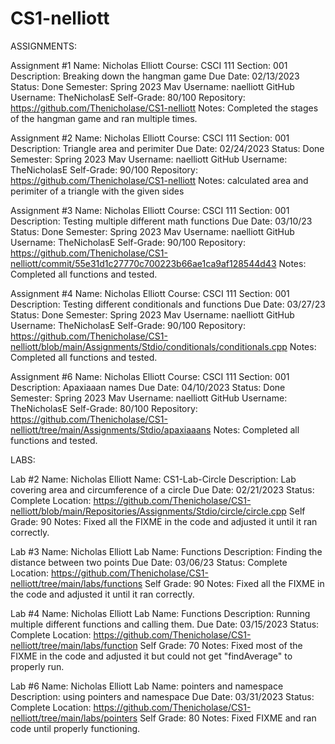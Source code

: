 # CS1-nelliott
ASSIGNMENTS:

Assignment #1
Name: Nicholas Elliott
Course: CSCI 111
Section: 001
Description: Breaking down the hangman game
Due Date: 02/13/2023
Status: Done
Semester: Spring 2023
Mav Username: naelliott
GitHub Username: TheNicholasE
Self-Grade: 80/100
Repository: https://github.com/Thenicholase/CS1-nelliott
Notes: Completed the stages of the hangman game and ran multiple times.



Assignment #2
Name: Nicholas Elliott
Course: CSCI 111
Section: 001
Description: Triangle area and perimiter
Due Date: 02/24/2023
Status: Done
Semester: Spring 2023
Mav Username: naelliott
GitHub Username: TheNicholasE
Self-Grade: 90/100
Repository: https://github.com/Thenicholase/CS1-nelliott
Notes: calculated area and perimiter of a triangle with the given sides



Assignment #3
Name: Nicholas Elliott
Course: CSCI 111
Section: 001
Description: Testing multiple different math functions
Due Date: 03/10/23
Status: Done
Semester: Spring 2023
Mav Username: naelliott
GitHub Username: TheNicholasE
Self-Grade: 90/100
Repository: https://github.com/Thenicholase/CS1-nelliott/commit/55e31d1c27770c700223b66ae1ca9af128544d43
Notes: Completed all functions and tested.



Assignment #4
Name: Nicholas Elliott
Course: CSCI 111
Section: 001
Description: Testing different conditionals and functions
Due Date: 03/27/23
Status: Done
Semester: Spring 2023
Mav Username: naelliott
GitHub Username: TheNicholasE
Self-Grade: 90/100
Repository: https://github.com/Thenicholase/CS1-nelliott/blob/main/Assignments/Stdio/conditionals/conditionals.cpp
Notes: Completed all functions and tested.

Assignment #6
Name: Nicholas Elliott
Course: CSCI 111
Section: 001
Description: Apaxiaaan names
Due Date: 04/10/2023
Status: Done
Semester: Spring 2023
Mav Username: naelliott
GitHub Username: TheNicholasE
Self-Grade: 80/100
Repository: https://github.com/Thenicholase/CS1-nelliott/tree/main/Assignments/Stdio/apaxiaaans
Notes: Completed all functions and tested.



LABS:

Lab #2
Name:   Nicholas Elliott
Name:   CS1-Lab-Circle
Description:    Lab covering area and circumference of a circle
Due Date:   02/21/2023
Status: Complete
Location:   https://github.com/Thenicholase/CS1-nelliott/blob/main/Repositories/Assignments/Stdio/circle/circle.cpp
Self Grade: 90
Notes:  Fixed all the FIXME in the code and adjusted it until it ran correctly.

Lab #3
Name:   Nicholas Elliott
Lab Name:   Functions
Description:    Finding the distance between two points
Due Date:   03/06/23
Status: Complete
Location:   https://github.com/Thenicholase/CS1-nelliott/tree/main/labs/functions
Self Grade: 90
Notes:  Fixed all the FIXME in the code and adjusted it until it ran correctly.

Lab #4
Name:   Nicholas Elliott
Lab Name:   Functions
Description:   Running multiple different functions and calling them.
Due Date:   03/15/2023
Status: Complete
Location:   https://github.com/Thenicholase/CS1-nelliott/tree/main/labs/function
Self Grade: 70
Notes:  Fixed most of the FIXME in the code and adjusted it but could not get "findAverage" to properly run.

Lab #6
Name:   Nicholas Elliott
Lab Name:   pointers and namespace
Description:   using pointers and namespace
Due Date:   03/31/2023
Status: Complete
Location:   https://github.com/Thenicholase/CS1-nelliott/tree/main/labs/pointers
Self Grade: 80
Notes:  Fixed FIXME and ran code until properly functioning.